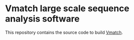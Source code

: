 # Vmatch large scale sequence analysis software

This repository contains the source code to build [Vmatch](http://vmatch.de).
